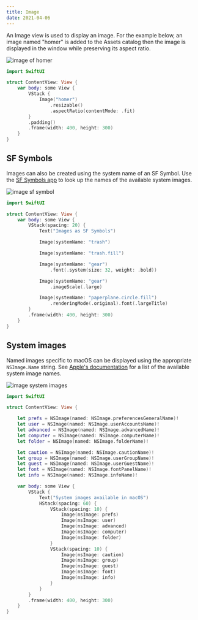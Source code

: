 ```yaml
---
title: Image
date: 2021-04-06
---
```


An Image view is used to display an image. For the example below, an image named "homer" is added to the Assets catalog then the image is displayed in the window while preserving its aspect ratio.

![image of homer](/swift-macos/images/image.png)

```swift
import SwiftUI

struct ContentView: View {
    var body: some View {
        VStack {
            Image("homer")
                .resizable()
                .aspectRatio(contentMode: .fit)
        }
        .padding()
        .frame(width: 400, height: 300)
    }
}
```

## SF Symbols

Images can also be created using the system name of an SF Symbol. Use the [SF Symbols app](https://developer.apple.com/sf-symbols/) to look up the names of the available system images.

![image sf symbol](/swift-macos/images/image-sfsymbols.png)

```swift
import SwiftUI

struct ContentView: View {
    var body: some View {
        VStack(spacing: 20) {
            Text("Images as SF Symbols")

            Image(systemName: "trash")

            Image(systemName: "trash.fill")

            Image(systemName: "gear")
                .font(.system(size: 32, weight: .bold))

            Image(systemName: "gear")
                .imageScale(.large)

            Image(systemName: "paperplane.circle.fill")
                .renderingMode(.original).font(.largeTitle)
        }
        .frame(width: 400, height: 300)
    }
}
```

## System images

Named images specific to macOS can be displayed using the appropriate `NSImage.Name` string. See [Apple's documentation](https://developer.apple.com/documentation/appkit/nsimage/name) for a list of the available system image names.

![image system images](/swift-macos/images/image-system.png)

```swift
import SwiftUI

struct ContentView: View {

    let prefs = NSImage(named: NSImage.preferencesGeneralName)!
    let user = NSImage(named: NSImage.userAccountsName)!
    let advanced = NSImage(named: NSImage.advancedName)!
    let computer = NSImage(named: NSImage.computerName)!
    let folder = NSImage(named: NSImage.folderName)!

    let caution = NSImage(named: NSImage.cautionName)!
    let group = NSImage(named: NSImage.userGroupName)!
    let guest = NSImage(named: NSImage.userGuestName)!
    let font = NSImage(named: NSImage.fontPanelName)!
    let info = NSImage(named: NSImage.infoName)!

    var body: some View {
        VStack {
            Text("System images available in macOS")
            HStack(spacing: 60) {
                VStack(spacing: 10) {
                    Image(nsImage: prefs)
                    Image(nsImage: user)
                    Image(nsImage: advanced)
                    Image(nsImage: computer)
                    Image(nsImage: folder)
                }
                VStack(spacing: 10) {
                    Image(nsImage: caution)
                    Image(nsImage: group)
                    Image(nsImage: guest)
                    Image(nsImage: font)
                    Image(nsImage: info)
                }
            }
        }
        .frame(width: 400, height: 300)
    }
}
```
